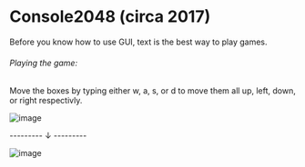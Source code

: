 # Console2048 (circa 2017)
Before you know how to use GUI, text is the best way to play games.

###### Playing the game:

Move the boxes by typing either w, a, s, or d to move them all up, left, down, or right respectivly. 

![image](https://user-images.githubusercontent.com/90526269/204562335-7a5130ee-4838-4b8c-ae05-74b812847a53.png)

--------- ↓ ---------

![image](https://user-images.githubusercontent.com/90526269/204562596-15e82c2b-fe1d-414f-847c-86722f137ec2.png)
